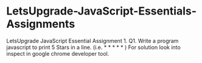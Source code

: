 # LetsUpgrade-JavaScript-Essentials-Assignments
LetsUpgrade JavaScript Essential Assignment 1.
Q1. Write a program javascript to print 5 Stars in a line. (i.e. * * * * * )
For solution look into inspect in google chrome developer tool.
